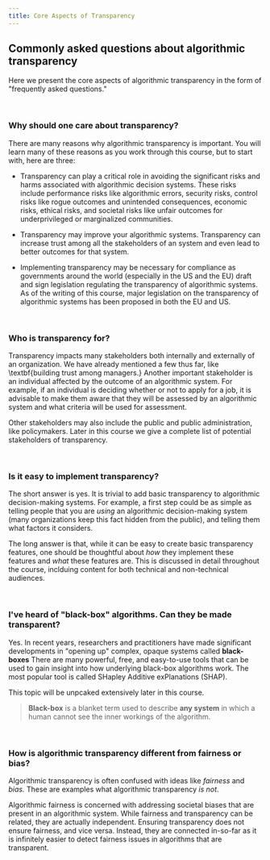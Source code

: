 ```yaml
---
title: Core Aspects of Transparency
---
```


## Commonly asked questions about algorithmic transparency

Here we present the core aspects of algorithmic transparency in the form of "frequently asked questions."

<br>

### Why should one care about transparency?

There are many reasons why algorithmic transparency is important. You will learn many of these reasons as you work through this course, but to start with, here are three:

* Transparency can play a critical role in avoiding the significant risks and harms associated with algorithmic decision systems. These risks include performance risks like algorithmic errors, security risks, control risks like rogue outcomes and unintended consequences, economic risks, ethical risks, and societal risks like unfair outcomes for underprivileged or marginalized communities.

* Transparency may improve your algorithmic systems. Transparency can increase trust among all the stakeholders of an system and even lead to better outcomes for that system.

* Implementing transparency may be necessary for compliance as governments around the world (especially in the US and the EU) draft and sign legislation regulating the transparency of algorithmic systems. As of the writing of this course, major legislation on the transparency of algorithmic systems has been proposed in both the EU and US.

<br>

### Who is transparency for?

Transparency impacts many stakeholders both internally and externally of an organization. We have already mentioned a few thus far, like \textbf{building trust among managers.} Another important stakeholder is an individual affected by the outcome of an algorithmic system. For example, if an individual is deciding whether or not to apply for a job, it is advisable to make them aware that they will be assessed by an algorithmic system and what criteria will be used for assessment.

Other stakeholders may also include the public and public administration, like policymakers. Later in this course we give a complete list of potential stakeholders of transparency.

<br>

### Is it easy to implement transparency?

The short answer is yes. It is trivial to add basic transparency to algorithmic decision-making systems. For example, a first step could be as simple as telling people that you are *using* an algorithmic decision-making system (many organizations keep this fact hidden from the public), and telling them what factors it considers.

The long answer is that, while it can be easy to create basic transparency features, one should be thoughtful about _how_ they implement these features and _what_ these features are. This is discussed in detail throughout the course, inclduing content for both technical and non-technical audiences. 

<br>

### I've heard of "black-box" algorithms. Can they be made transparent?

Yes. In recent years, researchers and practitioners have made significant developments in "opening up" complex, opaque systems called **black-boxes** There are many powerful, free, and easy-to-use tools that can be used to gain insight into how underlying black-box algorithms work. The most popular tool is called SHapley Additive exPlanations (SHAP).

This topic will be unpcaked extensively later in this course.

> **Black-box** is a blanket term used to describe __any system__ in which a human cannot see the inner workings of the algorithm.

<br>

### How is algorithmic transparency different from fairness or bias?

Algorithmic transparency is often confused with ideas like _fairness_ and _bias._ These are examples what algorithmic transparency _is not_.

Algorithmic fairness is concerned with addressing societal biases that are present in an algorithmic system. While fairness and transparency can be related, they are actually independent. Ensuring transparency does not ensure fairness, and vice versa. Instead, they are connected in-so-far as it is infinitely easier to detect fairness issues in algorithms that are transparent.